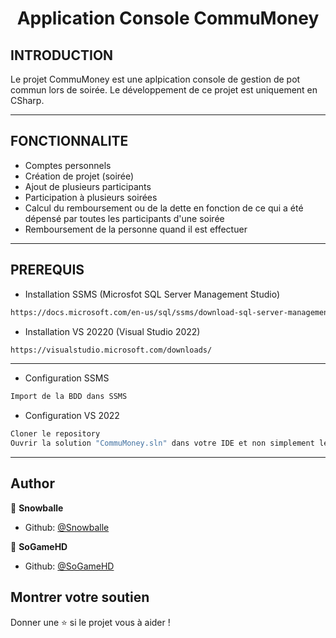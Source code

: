 ﻿<h1 align="center">Application Console CommuMoney</h1>

## INTRODUCTION

Le projet CommuMoney est une aplpication console de gestion de pot commun lors de soirée. 
Le développement de ce projet est uniquement en CSharp.
<hr>

## FONCTIONNALITE

* Comptes personnels
* Création de projet (soirée)
* Ajout de plusieurs participants
* Participation à plusieurs soirées
* Calcul du remboursement ou de la dette en fonction de ce qui a été dépensé par toutes les participants d'une soirée
* Remboursement de la personne quand il est effectuer
<hr>

## PREREQUIS

* Installation SSMS (Microsfot SQL Server Management Studio)
```bash
https://docs.microsoft.com/en-us/sql/ssms/download-sql-server-management-studio-ssms?view=sql-server-ver15&viewFallbackFrom=sql-server-ver18
```

* Installation VS 20220 (Visual Studio 2022)
```bash
https://visualstudio.microsoft.com/downloads/
```
<hr>

* Configuration SSMS
```bash
Import de la BDD dans SSMS
```

* Configuration VS 2022
```bash
Cloner le repository
Ouvrir la solution "CommuMoney.sln" dans votre IDE et non simplement le repository
```
<hr>

## Author

👤 **Snowballe**

* Github: [@Snowballe](https://github.com/snowballe)

👤 **SoGameHD**

* Github: [@SoGameHD](https://github.com/sogamehd)

## Montrer votre soutien

Donner une ⭐️ si le projet vous à aider !